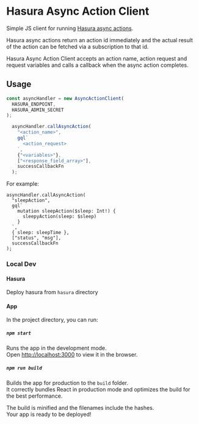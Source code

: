 # Hasura Async Action Client

Simple JS client for running [Hasura async actions](https://hasura.io/docs/latest/actions/async-actions/).

Hasura async actions return an action id immediately and the actual result of the action can be fetched via a subscription to that id.

Hasura Async Action Client accepts an action name, action request and request variables and calls a callback when the async action
completes.

## Usage

```js
const asyncHandler = new AsyncActionClient(
  HASURA_ENDPOINT,
  HASURA_ADMIN_SECRET
);

  asyncHandler.callAsyncAction(
    "<action_name>",
    gql`
      <action_request>
    `,
    {"<variables>"},
    ["<response_field_array>"],
    successCallbackFn
  );
```

For example:
```JS
asyncHandler.callAsyncAction(
  "sleepAction",
  gql`
    mutation sleepAction($sleep: Int!) {
      sleepyAction(sleep: $sleep)
    }
  `,
  { sleep: sleepTime },
  ["status", "msg"],
  successCallbackFn
);
```

### Local Dev

#### Hasura

Deploy hasura from `hasura` directory

#### App

In the project directory, you can run:

##### `npm start`

Runs the app in the development mode.\
Open [http://localhost:3000](http://localhost:3000) to view it in the browser.

##### `npm run build`

Builds the app for production to the `build` folder.\
It correctly bundles React in production mode and optimizes the build for the best performance.

The build is minified and the filenames include the hashes.\
Your app is ready to be deployed!
